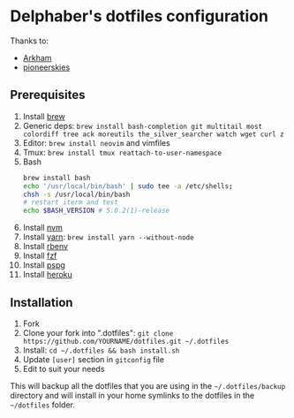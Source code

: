 Delphaber's dotfiles configuration
===============================

Thanks to:

* [Arkham](https://github.com/Arkham)
* [pioneerskies](https://github.com/pioneerskies)

## Prerequisites

 1. Install [brew](https://brew.sh/)
 2. Generic deps: `brew install bash-completion git multitail most colordiff tree ack moreutils the_silver_searcher watch wget curl z`
 3. Editor: `brew install neovim` and vimfiles
 4. Tmux: `brew install tmux reattach-to-user-namespace`
 5. Bash
      ```bash
      brew install bash
      echo '/usr/local/bin/bash' | sudo tee -a /etc/shells;
      chsh -s /usr/local/bin/bash
      # restart iterm and test
      echo $BASH_VERSION # 5.0.2(1)-release
      ```
 6. Install [nvm](https://github.com/creationix/nvm#install-script)
 7. Install [yarn](https://yarnpkg.com/lang/en/docs/install/#mac-stable): `brew install yarn --without-node`
 8. Install [rbenv](https://github.com/rbenv/rbenv#homebrew-on-macos)
 9. Install [fzf](https://github.com/junegunn/fzf#using-homebrew-or-linuxbrew)
10. Install [pspg](https://github.com/okbob/pspg)
11. Install [heroku](https://devcenter.heroku.com/articles/heroku-cli#download-and-install)

## Installation

1. Fork 
2. Clone your fork into ".dotfiles":
   `git clone https://github.com/YOURNAME/dotfiles.git ~/.dotfiles`
3. Install:
   `cd ~/.dotfiles && bash install.sh`
4. Update `[user]` section in `gitconfig` file
5. Edit to suit your needs

This will backup all the dotfiles that you are using in the `~/.dotfiles/backup`
directory and will install in your home symlinks to the dotfiles in the
`~/dotfiles` folder.
